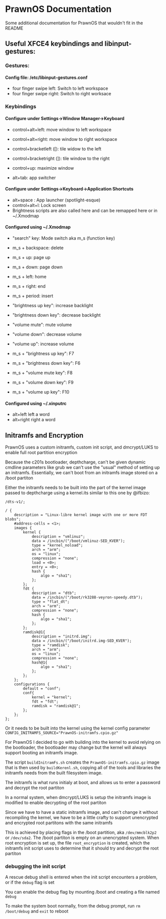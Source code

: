 # PrawnOS Documentation

Some additional documentation for PrawnOS that wouldn't fit in the README

## Useful XFCE4 keybindings and libinput-gestures:
### Gestures:
#### Config file: /etc/libinput-gestures.conf
* four finger swipe left:    Switch to left workspace
* four finger swipe right:   Switch to right worksace

### Keybindings

#### Configure under Settings->Window Manager->Keyboard
* control+alt+left:           move window to left workspace
* control+alt+right:          move window to right workspace

* control+bracketleft ([):    tile widow to the left
* control+bracketright (]):   tile window to the right
* control+up:                 maximize window

* alt+tab:                    app switcher

#### Configure under Settings->Keyboard->Application Shortcuts
* alt+space :                 App launcher (spotlight-esque)
* control+alt+l:              Lock screen
* Brightness scripts are also called here and can be remapped here or in ~/.Xmodmap

#### Configured using ~/.Xmodmap
* "search" key:                Mode switch aka m_s (function key)

* m_s + backspace:             delete
* m_s + up:                    page up
* m_s + down:                  page down
* m_s + left:                  home
* m_s + right:                 end
* m_s + period:                insert

* "brightness up key":         increase backlight
* "brightness down key":       decrease backlight
* "volume mute":               mute volume
* "volume down":               decrease volume
* "volume up":                 increase volume

* m_s + "brightness up key":   F7
* m_s + "brightness down key": F6
* m_s + "volume mute key":     F8
* m_s + "volume down key":     F9
* m_s + "volume up key":       F10

#### Configured using ~/.xinputrc
* alt+left                     left a word
* alt+right                    right a word

## Initramfs and Encryption
PrawnOS uses a custom initramfs, custom init script, and dmcrypt/LUKS to enable full root partition encryption

Because the c201s bootloader, depthcharge, can't be given dynamic cmdline parameters like grub we can't use the "usual" method of setting up an initramfs. Essentially, we can't boot from an initramfs image stored on a /boot partiton

Either the initramfs needs to be built into the part of the kernel image passed to depthcharge using a kernel.its similar to this one by @ifbizo:
```
/dts-v1/;

/ {
	description = "Linux-libre kernel image with one or more FDT blobs";
	#address-cells = <1>;
	images {
		kernel {
			description = "vmlinuz";
			data = /incbin/("/boot/vmlinuz-SED_KVER");
			type = "kernel_noload";
			arch = "arm";
			os = "linux";
			compression = "none";
			load = <0>;
			entry = <0>;
			hash {
				algo = "sha1";
			};
		};
		fdt {
			description = "dtb";
			data = /incbin/("/boot/rk3288-veyron-speedy.dtb");
			type = "flat_dt";
			arch = "arm";
			compression = "none";
			hash {
				algo = "sha1";
			};
		};
		ramdisk@1{
			description = "initrd.img";
			data = /incbin/("/boot/initrd.img-SED_KVER");
			type = "ramdisk";
			arch = "arm";
			os = "linux";
			compression = "none";
			hash@1{
				algo = "sha1";
			};
		};
	};
	configurations {
		default = "conf";
		conf{
			kernel = "kernel";
			fdt = "fdt";
			ramdisk = "ramdisk@1";
		};
	};
};
```
Or it needs to be built into the kernel using the kernel config parameter `CONFIG_INITRAMFS_SOURCE="PrawnOS-initramfs.cpio.gz"`

For PrawnOS I decided to go with building into the kernel to avoid relying on the bootloader, the bootloader may change but the kernel will always support booting an initramfs image.

The script `buildInitramFs.sh` creates the `PrawnOS-initramfs.cpio.gz` image that is then used by `buildKerenl.sh`, copying all of the tools and libraries the initramfs needs from the built filesystem image.

The initramfs is what runs initialy at boot, and allows us to enter a password and decrypt the root partiton

In a normal system, when dmcrypt/LUKS is setup the initramfs image is modified to enable decrypting of the root partiton

Since we have to have a static initramfs image, and can't change it without recompiling the kernel, we have to be a little crafty to support unencrypted and encrypted root partitons with the same initramfs

This is achieved by placing flags in the /boot partition, aka `/dev/mmcblk2p2` or `/dev/sda2`. The /boot partiton is empty on an unencrypted system. When root encryption is set up, the file `root_encryption` is created, which the initramfs init script uses to determine that it should try and decrypt the root partiton 

### debugging the init script
A rescue debug shell is entered when the init script encounters a problem, or if the `debug` flag is set

You can enable the debug flag by mounting /boot and creating a file named `debug`

To make the system boot normally, from the debug prompt, run `rm /boot/debug` and `exit` to reboot



